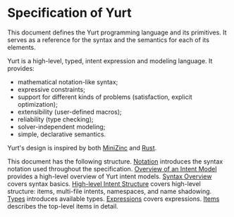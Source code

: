 # Specification of Yurt

This document defines the Yurt programming language and its primitives. It serves as a reference for the syntax and the semantics for each of its elements.

Yurt is a high-level, typed, intent expression and modeling language. It provides:

- mathematical notation-like syntax;
- expressive constraints;
- support for different kinds of problems (satisfaction, explicit optimization);
- extensibility (user-defined macros);
- reliability (type checking);
- solver-independent modeling;
- simple, declarative semantics.

Yurt's design is inspired by both [MiniZinc](https://www.minizinc.org/) and [Rust](https://www.rust-lang.org/).

This document has the following structure. [Notation](notation.md) introduces the syntax notation used throughout the specification. [Overview of an Intent Model](overview.md) provides a high-level overview of Yurt intent models. [Syntax Overview](syntax.md) covers syntax basics. [High-level Intent Structure](structure.md) covers high-level structure: items, multi-file intents, namespaces, and name shadowing. [Types](types.md) introduces available types. [Expressions](expressions.md) covers expressions. [Items](items.md) describes the top-level items in detail.
